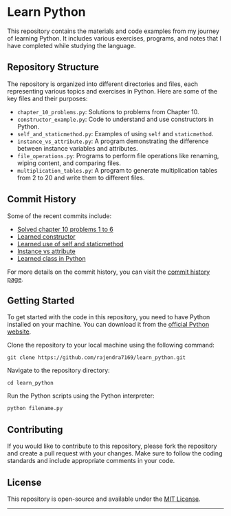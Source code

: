 # Learn Python

This repository contains the materials and code examples from my journey of learning Python. It includes various exercises, programs, and notes that I have completed while studying the language.

## Repository Structure

The repository is organized into different directories and files, each representing various topics and exercises in Python. Here are some of the key files and their purposes:

- `chapter_10_problems.py`: Solutions to problems from Chapter 10.
- `constructor_example.py`: Code to understand and use constructors in Python.
- `self_and_staticmethod.py`: Examples of using `self` and `staticmethod`.
- `instance_vs_attribute.py`: A program demonstrating the difference between instance variables and attributes.
- `file_operations.py`: Programs to perform file operations like renaming, wiping content, and comparing files.
- `multiplication_tables.py`: A program to generate multiplication tables from 2 to 20 and write them to different files.

## Commit History

Some of the recent commits include:
- [Solved chapter 10 problems 1 to 6](https://github.com/rajendra7169/learn_python/commit/f006914e821669d9a7b200951ef8f7ea8eb2cc15)
- [Learned constructor](https://github.com/rajendra7169/learn_python/commit/c5731e5d3808b80db1cfb0e08c8f4a6335ab20f1)
- [Learned use of self and staticmethod](https://github.com/rajendra7169/learn_python/commit/64b4886a03bd66bdcf9e5b94b6634134a3c2e399)
- [Instance vs attribute](https://github.com/rajendra7169/learn_python/commit/38e77d51c5127cf801a912b9426a3f0bf68dc612)
- [Learned class in Python](https://github.com/rajendra7169/learn_python/commit/f5c31e768ed8df5fd367cc06a4c103b3872ead0c)

For more details on the commit history, you can visit the [commit history page](https://github.com/rajendra7169/learn_python/commits/main).

## Getting Started

To get started with the code in this repository, you need to have Python installed on your machine. You can download it from the [official Python website](https://www.python.org/downloads/).

Clone the repository to your local machine using the following command:
```
git clone https://github.com/rajendra7169/learn_python.git
```

Navigate to the repository directory:
```
cd learn_python
```

Run the Python scripts using the Python interpreter:
```
python filename.py
```

## Contributing

If you would like to contribute to this repository, please fork the repository and create a pull request with your changes. Make sure to follow the coding standards and include appropriate comments in your code.

## License

This repository is open-source and available under the [MIT License](LICENSE).

---

